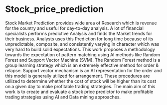 # Stock_price_prediction
Stock Market Prediction provides wide area of Research which is revenue for the country and useful for day-to-day analysis. A lot of financial specialists performs predictive Analysis and finds the Market trends for their business. Analysts uses this Prediction for long time because of its unpredictable, composite, and consistently varying in character which was very hard to build solid expectations. This work proposes a methodology towards the expectation of pattern matching using AI methods like Random Forest and Support Vector Machine (SVM). The Random Forest method is a group learning strategy which is an extremely effective method for order & relapse. Support vector mechanism is an AI representation for the order and this model is generally utilized for arrangement. These procedures are utilized to determine whether the cost of stock will be higher than its cost on a given day to make profitable trading strategies. The main aim of this work is to create and evaluate a stock price predictor to make profitable trading strategies using AI and Data mining approaches.
